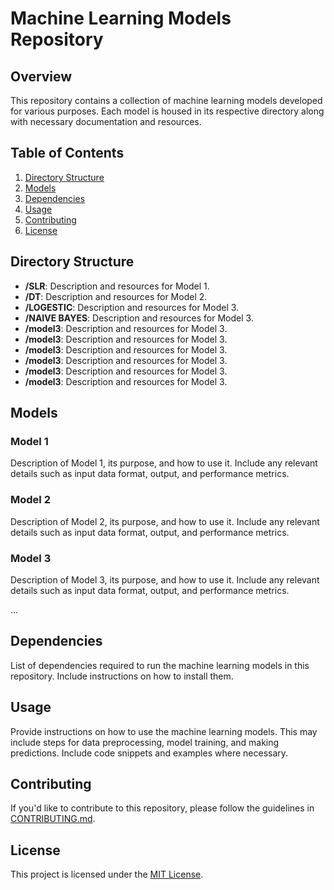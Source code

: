 # Machine Learning Models Repository

## Overview

This repository contains a collection of machine learning models developed for various purposes. Each model is housed in its respective directory along with necessary documentation and resources.

## Table of Contents

1. [Directory Structure](#directory-structure)
2. [Models](#models)
3. [Dependencies](#dependencies)
4. [Usage](#usage)
5. [Contributing](#contributing)
6. [License](#license)

## Directory Structure

- **/SLR**: Description and resources for Model 1.
- **/DT**: Description and resources for Model 2.
- **/LOGESTIC**: Description and resources for Model 3.
- **/NAIVE BAYES**: Description and resources for Model 3.
- **/model3**: Description and resources for Model 3.
- **/model3**: Description and resources for Model 3.
- **/model3**: Description and resources for Model 3.
- **/model3**: Description and resources for Model 3.
- **/model3**: Description and resources for Model 3.
- **/model3**: Description and resources for Model 3.

## Models

### Model 1

Description of Model 1, its purpose, and how to use it. Include any relevant details such as input data format, output, and performance metrics.

### Model 2

Description of Model 2, its purpose, and how to use it. Include any relevant details such as input data format, output, and performance metrics.

### Model 3

Description of Model 3, its purpose, and how to use it. Include any relevant details such as input data format, output, and performance metrics.

...

## Dependencies

List of dependencies required to run the machine learning models in this repository. Include instructions on how to install them.

## Usage

Provide instructions on how to use the machine learning models. This may include steps for data preprocessing, model training, and making predictions. Include code snippets and examples where necessary.

## Contributing

If you'd like to contribute to this repository, please follow the guidelines in [CONTRIBUTING.md](CONTRIBUTING.md).

## License

This project is licensed under the [MIT License](LICENSE).
